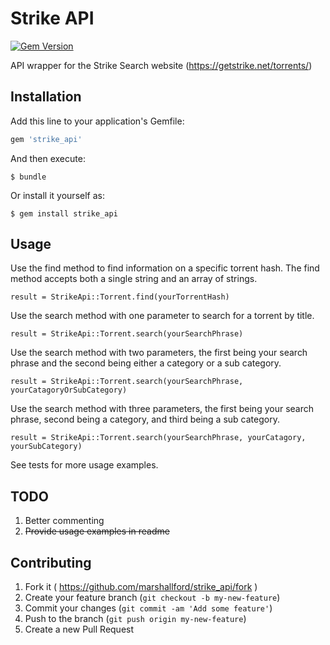 # Strike API

[![Gem Version](https://img.shields.io/gem/v/strike_api.svg)](https://rubygems.org/gems/strike_api)

API wrapper for the Strike Search website (https://getstrike.net/torrents/)

## Installation

Add this line to your application's Gemfile:

```ruby
gem 'strike_api'
```

And then execute:

    $ bundle

Or install it yourself as:

    $ gem install strike_api

## Usage
Use the find method to find information on a specific torrent hash. The find method accepts both a single string and an array of strings.

```
result = StrikeApi::Torrent.find(yourTorrentHash)
```

Use the search method with one parameter to search for a torrent by title.

```
result = StrikeApi::Torrent.search(yourSearchPhrase)
```

Use the search method with two parameters, the first being your search phrase and the second being either a category or a sub category.

```
result = StrikeApi::Torrent.search(yourSearchPhrase, yourCatagoryOrSubCategory)
```

Use the search method with three parameters, the first being your search phrase, second being a category, and third being a sub category.

```
result = StrikeApi::Torrent.search(yourSearchPhrase, yourCatagory, yourSubCategory)
```


See tests for more usage examples.

## TODO

1. Better commenting
2. ~~Provide usage examples in readme~~

## Contributing

1. Fork it ( https://github.com/marshallford/strike_api/fork )
2. Create your feature branch (`git checkout -b my-new-feature`)
3. Commit your changes (`git commit -am 'Add some feature'`)
4. Push to the branch (`git push origin my-new-feature`)
5. Create a new Pull Request

